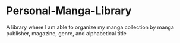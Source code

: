 # Personal-Manga-Library
A library where I am able to organize my manga collection by manga publisher, magazine, genre, and alphabetical title
